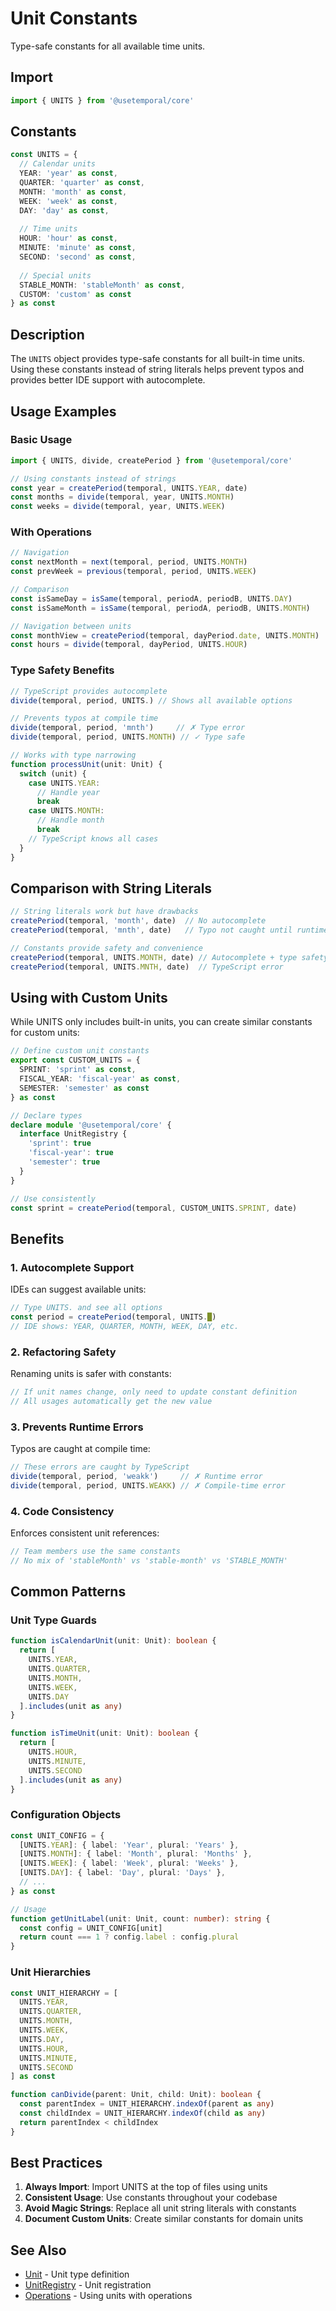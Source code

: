 # Unit Constants

Type-safe constants for all available time units.

## Import

```typescript
import { UNITS } from '@usetemporal/core'
```

## Constants

```typescript
const UNITS = {
  // Calendar units
  YEAR: 'year' as const,
  QUARTER: 'quarter' as const,
  MONTH: 'month' as const,
  WEEK: 'week' as const,
  DAY: 'day' as const,
  
  // Time units
  HOUR: 'hour' as const,
  MINUTE: 'minute' as const,
  SECOND: 'second' as const,
  
  // Special units
  STABLE_MONTH: 'stableMonth' as const,
  CUSTOM: 'custom' as const
} as const
```

## Description

The `UNITS` object provides type-safe constants for all built-in time units. Using these constants instead of string literals helps prevent typos and provides better IDE support with autocomplete.

## Usage Examples

### Basic Usage

```typescript
import { UNITS, divide, createPeriod } from '@usetemporal/core'

// Using constants instead of strings
const year = createPeriod(temporal, UNITS.YEAR, date)
const months = divide(temporal, year, UNITS.MONTH)
const weeks = divide(temporal, year, UNITS.WEEK)
```

### With Operations

```typescript
// Navigation
const nextMonth = next(temporal, period, UNITS.MONTH)
const prevWeek = previous(temporal, period, UNITS.WEEK)

// Comparison
const isSameDay = isSame(temporal, periodA, periodB, UNITS.DAY)
const isSameMonth = isSame(temporal, periodA, periodB, UNITS.MONTH)

// Navigation between units
const monthView = createPeriod(temporal, dayPeriod.date, UNITS.MONTH)
const hours = divide(temporal, dayPeriod, UNITS.HOUR)
```

### Type Safety Benefits

```typescript
// TypeScript provides autocomplete
divide(temporal, period, UNITS.) // Shows all available options

// Prevents typos at compile time
divide(temporal, period, 'mnth')     // ✗ Type error
divide(temporal, period, UNITS.MONTH) // ✓ Type safe

// Works with type narrowing
function processUnit(unit: Unit) {
  switch (unit) {
    case UNITS.YEAR:
      // Handle year
      break
    case UNITS.MONTH:
      // Handle month
      break
    // TypeScript knows all cases
  }
}
```

## Comparison with String Literals

```typescript
// String literals work but have drawbacks
createPeriod(temporal, 'month', date)  // No autocomplete
createPeriod(temporal, 'mnth', date)   // Typo not caught until runtime

// Constants provide safety and convenience
createPeriod(temporal, UNITS.MONTH, date) // Autocomplete + type safety
createPeriod(temporal, UNITS.MNTH, date)  // TypeScript error
```

## Using with Custom Units

While UNITS only includes built-in units, you can create similar constants for custom units:

```typescript
// Define custom unit constants
export const CUSTOM_UNITS = {
  SPRINT: 'sprint' as const,
  FISCAL_YEAR: 'fiscal-year' as const,
  SEMESTER: 'semester' as const
} as const

// Declare types
declare module '@usetemporal/core' {
  interface UnitRegistry {
    'sprint': true
    'fiscal-year': true
    'semester': true
  }
}

// Use consistently
const sprint = createPeriod(temporal, CUSTOM_UNITS.SPRINT, date)
```

## Benefits

### 1. Autocomplete Support

IDEs can suggest available units:

```typescript
// Type UNITS. and see all options
const period = createPeriod(temporal, UNITS.█)
// IDE shows: YEAR, QUARTER, MONTH, WEEK, DAY, etc.
```

### 2. Refactoring Safety

Renaming units is safer with constants:

```typescript
// If unit names change, only need to update constant definition
// All usages automatically get the new value
```

### 3. Prevents Runtime Errors

Typos are caught at compile time:

```typescript
// These errors are caught by TypeScript
divide(temporal, period, 'weakk')     // ✗ Runtime error
divide(temporal, period, UNITS.WEAKK) // ✗ Compile-time error
```

### 4. Code Consistency

Enforces consistent unit references:

```typescript
// Team members use the same constants
// No mix of 'stableMonth' vs 'stable-month' vs 'STABLE_MONTH'
```

## Common Patterns

### Unit Type Guards

```typescript
function isCalendarUnit(unit: Unit): boolean {
  return [
    UNITS.YEAR,
    UNITS.QUARTER,
    UNITS.MONTH,
    UNITS.WEEK,
    UNITS.DAY
  ].includes(unit as any)
}

function isTimeUnit(unit: Unit): boolean {
  return [
    UNITS.HOUR,
    UNITS.MINUTE,
    UNITS.SECOND
  ].includes(unit as any)
}
```

### Configuration Objects

```typescript
const UNIT_CONFIG = {
  [UNITS.YEAR]: { label: 'Year', plural: 'Years' },
  [UNITS.MONTH]: { label: 'Month', plural: 'Months' },
  [UNITS.WEEK]: { label: 'Week', plural: 'Weeks' },
  [UNITS.DAY]: { label: 'Day', plural: 'Days' },
  // ...
} as const

// Usage
function getUnitLabel(unit: Unit, count: number): string {
  const config = UNIT_CONFIG[unit]
  return count === 1 ? config.label : config.plural
}
```

### Unit Hierarchies

```typescript
const UNIT_HIERARCHY = [
  UNITS.YEAR,
  UNITS.QUARTER,
  UNITS.MONTH,
  UNITS.WEEK,
  UNITS.DAY,
  UNITS.HOUR,
  UNITS.MINUTE,
  UNITS.SECOND
] as const

function canDivide(parent: Unit, child: Unit): boolean {
  const parentIndex = UNIT_HIERARCHY.indexOf(parent as any)
  const childIndex = UNIT_HIERARCHY.indexOf(child as any)
  return parentIndex < childIndex
}
```

## Best Practices

1. **Always Import**: Import UNITS at the top of files using units
2. **Consistent Usage**: Use constants throughout your codebase
3. **Avoid Magic Strings**: Replace all unit string literals with constants
4. **Document Custom Units**: Create similar constants for domain units

## See Also

- [Unit](/api/types/unit) - Unit type definition
- [UnitRegistry](/api/types/unit-registry) - Unit registration
- [Operations](/api/operations/) - Using units with operations